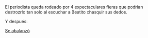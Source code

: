 El periodista queda rodeado por 4 expectaculares fieras 
que podrían destrozrlo tan solo al escuchar a Beatito 
chasquir sus dedos.


Y después:


[Se abalanzó](../leones//lanzaleones/lanzaronPeriodista.md)